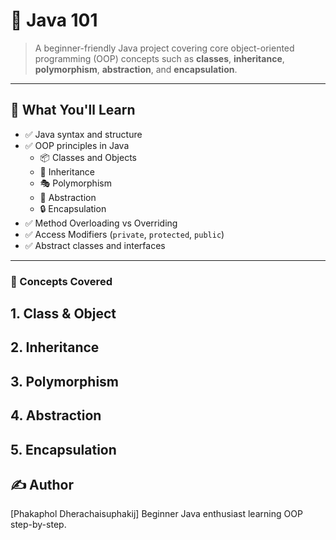 # 📘 Java 101

> A beginner-friendly Java project covering core object-oriented programming (OOP) concepts such as **classes**, **inheritance**, **polymorphism**, **abstraction**, and **encapsulation**.

---

## 🚀 What You'll Learn

- ✅ Java syntax and structure
- ✅ OOP principles in Java
  - 📦 Classes and Objects
  - 🧬 Inheritance
  - 🎭 Polymorphism
  - 🧱 Abstraction
  - 🔒 Encapsulation
- ✅ Method Overloading vs Overriding
- ✅ Access Modifiers (`private`, `protected`, `public`)
- ✅ Abstract classes and interfaces

---

### 📖 Concepts Covered

## 1. Class & Object
## 2. Inheritance
## 3. Polymorphism
## 4. Abstraction
## 5. Encapsulation

## ✍️ Author
[Phakaphol Dherachaisuphakij]
Beginner Java enthusiast learning OOP step-by-step.

